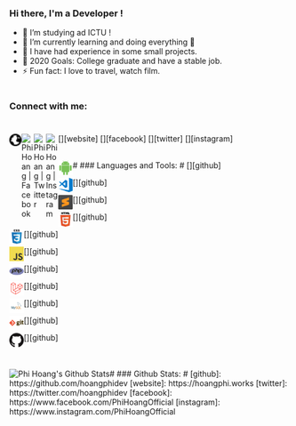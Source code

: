 ### Hi there, I'm a Developer !
- 🔭 I’m studying ad ICTU !
- 🌱 I’m currently learning and doing everything 🤣
- 👯 I have had experience in some small projects.
- 🥅 2020 Goals: College graduate and have a stable job.
- ⚡ Fun fact: I love to travel, watch film.
#
### Connect with me:
#
[<img align="left" alt="hoangphi.works" width="22px" src="https://raw.githubusercontent.com/iconic/open-iconic/master/svg/globe.svg" />][website]
[<img align="left" alt="Phi Hoang | Facebook" width="22px" src="https://cdn.jsdelivr.net/npm/simple-icons@v3/icons/facebook.svg" />][facebook]
[<img align="left" alt="Phi Hoang | Twitter" width="22px" src="https://cdn.jsdelivr.net/npm/simple-icons@v3/icons/twitter.svg" />][twitter]
[<img align="left" alt="Phi Hoang | Instagram" width="22px" src="https://cdn.jsdelivr.net/npm/simple-icons@v3/icons/instagram.svg" />][instagram]

<br />
#
### Languages and Tools:
#
[<img align="left" alt="Android Studio" width="26px" src="https://raw.githubusercontent.com/github/explore/80688e429a7d4ef2fca1e82350fe8e3517d3494d/topics/android/android.png" />][github]

[<img align="left" alt="Visual Studio Code" width="26px" src="https://raw.githubusercontent.com/github/explore/80688e429a7d4ef2fca1e82350fe8e3517d3494d/topics/visual-studio-code/visual-studio-code.png" />][github]

[<img align="left" alt="Sublime Text 3" width="26px" src="https://raw.githubusercontent.com/github/explore/80688e429a7d4ef2fca1e82350fe8e3517d3494d/topics/sublime-text/sublime-text.png" />][github]

[<img align="left" alt="HTML5" width="26px" src="https://raw.githubusercontent.com/github/explore/80688e429a7d4ef2fca1e82350fe8e3517d3494d/topics/html/html.png" />][github]

[<img align="left" alt="CSS3" width="26px" src="https://raw.githubusercontent.com/github/explore/80688e429a7d4ef2fca1e82350fe8e3517d3494d/topics/css/css.png" />][github]

[<img align="left" alt="JavaScript" width="26px" src="https://raw.githubusercontent.com/github/explore/80688e429a7d4ef2fca1e82350fe8e3517d3494d/topics/javascript/javascript.png" />][github]

[<img align="left" alt="PHP Base" width="26px" src="https://raw.githubusercontent.com/github/explore/80688e429a7d4ef2fca1e82350fe8e3517d3494d/topics/php/php.png" />][github]

[<img align="left" alt="Laravel" width="26px" src="https://raw.githubusercontent.com/github/explore/80688e429a7d4ef2fca1e82350fe8e3517d3494d/topics/laravel/laravel.png" />][github]

[<img align="left" alt="MySQL" width="26px" src="https://raw.githubusercontent.com/github/explore/80688e429a7d4ef2fca1e82350fe8e3517d3494d/topics/mysql/mysql.png" />][github]

[<img align="left" alt="Git" width="26px" src="https://raw.githubusercontent.com/github/explore/80688e429a7d4ef2fca1e82350fe8e3517d3494d/topics/git/git.png" />][github]

[<img align="left" alt="GitHub" width="26px" src="https://raw.githubusercontent.com/github/explore/78df643247d429f6cc873026c0622819ad797942/topics/github/github.png" />][github]

<br />
<br />
#
### Github Stats:
<img align="left" alt="Phi Hoang's Github Stats" src="https://github-readme-stats.vercel.app/api?username=hoangphidev&show_icons=true&hide_border=true" />
#
[github]: https://github.com/hoangphidev
[website]: https://hoangphi.works
[twitter]: https://twitter.com/hoangphidev
[facebook]: https://www.facebook.com/PhiHoangOfficial
[instagram]: https://www.instagram.com/PhiHoangOfficial
